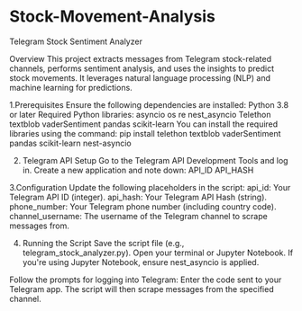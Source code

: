 # Stock-Movement-Analysis
 Telegram Stock Sentiment Analyzer

Overview
This project extracts messages from Telegram stock-related channels, performs sentiment analysis, and uses the insights to predict stock movements. It leverages natural language processing (NLP) and machine learning for predictions.

1.Prerequisites
Ensure the following dependencies are installed:
Python 3.8 or later
Required Python libraries:
asyncio
os
re
nest_asyncio
Telethon
textblob
vaderSentiment
pandas
scikit-learn
You can install the required libraries using the command:
        pip install telethon textblob vaderSentiment pandas scikit-learn nest-asyncio

2. Telegram API Setup
Go to the Telegram API Development Tools and log in.
Create a new application and note down:
API_ID
API_HASH

3.Configuration
Update the following placeholders in the script:
        api_id: Your Telegram API ID (integer).
        api_hash: Your Telegram API Hash (string).
        phone_number: Your Telegram phone number (including country code).
        channel_username: The username of the Telegram channel to scrape messages from.

4. Running the Script
Save the script file (e.g., telegram_stock_analyzer.py).
Open your terminal or Jupyter Notebook.
If you're using Jupyter Notebook, ensure nest_asyncio is applied.

Follow the prompts for logging into Telegram:
Enter the code sent to your Telegram app.
The script will then scrape messages from the specified channel.
